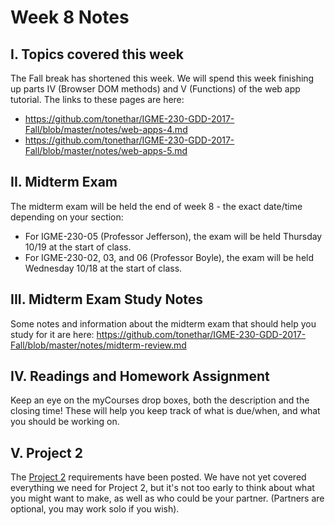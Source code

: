 # Week 8 Notes

## I. Topics covered this week
The Fall break has shortened this week. 
We will spend this week finishing up parts IV (Browser DOM methods) and V (Functions) of the web app tutorial. The links to these pages are here:

- https://github.com/tonethar/IGME-230-GDD-2017-Fall/blob/master/notes/web-apps-4.md
- https://github.com/tonethar/IGME-230-GDD-2017-Fall/blob/master/notes/web-apps-5.md

## II. Midterm Exam
The midterm exam will be held the end of week 8 - the exact date/time depending on your section:

- For IGME-230-05 (Professor Jefferson), the exam will be held Thursday 10/19 at the start of class.
- For IGME-230-02, 03, and 06 (Professor Boyle), the exam will be held Wednesday 10/18 at the start of class.

## III. Midterm Exam Study Notes
Some notes and information about the midterm exam that should help you study for it are here: https://github.com/tonethar/IGME-230-GDD-2017-Fall/blob/master/notes/midterm-review.md

## IV. Readings and Homework Assignment
Keep an eye on the myCourses drop boxes, both the description and the closing time! These will help you keep track of what is due/when, and what you should be working on.

## V. Project 2
The [Project 2](../projects/project2.md) requirements have been posted. We have not yet covered everything we need for Project 2, but it's not too early to think about what you might want to make, as well as who could be your partner. (Partners are optional, you may work solo if you wish).
